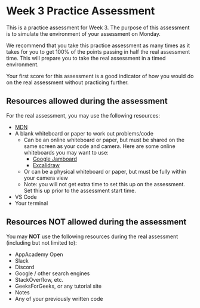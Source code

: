 # Week 3 Practice Assessment

This is a practice assessment for Week 3. The purpose of this assessment is to
simulate the environment of your assessment on Monday.

We recommend that you take this practice assessment as many times as it takes
for you to get 100% of the points passing in half the real assessment time. This
will prepare you to take the real assessment in a timed environment.

Your first score for this assessment is a good indicator of how you would do on
the real assessment without practicing further.

## Resources allowed during the assessment

For the real assessment, you may use the following resources:

* [MDN]
* A blank whiteboard or paper to work out problems/code
  * Can be an online whiteboard or paper, but must be shared on the same screen
    as your code and camera. Here are some online whiteboards you may want to
    use:
    * [Google Jamboard]
    * [Excalidraw]
  * Or can be a physical whiteboard or paper, but must be fully within your
    camera view
  * Note: you will not get extra time to set this up on the assessment. Set this
    up prior to the assessment start time.
* VS Code
* Your terminal

## Resources NOT allowed during the assessment

You may **NOT** use the following resources during the real assessment
(including but not limited to):

* AppAcademy Open
* Slack
* Discord
* Google / other search engines
* StackOverflow, etc.
* GeeksForGeeks, or any tutorial site
* Notes
* Any of your previously written code

[MDN]: https://developer.mozilla.org/en-US/
[Google Jamboard]: https://jamboard.google.com/
[Excalidraw]: https://excalidraw.com/
